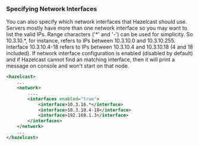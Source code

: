 

### Specifying Network Interfaces

You can also specify which network interfaces that Hazelcast should use. Servers mostly have more than one network interface so you may want to list the valid IPs. Range characters ('\*' and '-') can be used for simplicity. So 10.3.10.\*, for instance, refers to IPs between 10.3.10.0 and 10.3.10.255. Interface 10.3.10.4-18 refers to IPs between 10.3.10.4 and 10.3.10.18 (4 and 18 included). If network interface configuration is enabled (disabled by default) and if Hazelcast cannot find an matching interface, then it will print a message on console and won't start on that node.

```xml
<hazelcast>
    ...
    <network>
        ....
        <interfaces enabled="true">
            <interface>10.3.16.*</interface> 
            <interface>10.3.10.4-18</interface> 
            <interface>192.168.1.3</interface>         
        </interfaces>    
    </network>
    ...
</hazelcast> 
```